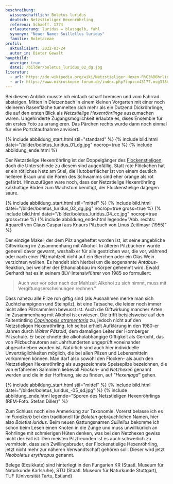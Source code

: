 ```yaml
---
beschreibung:
  wissenschaftlich: Boletus luridus
  deutsch: Netzstieliger Hexenröhrling
  referenz: Schaeff. 1774
  erlaeuterung: luridus = blassgelb, fahl
  synonym: "Neuer Name: Suillellus luridus"
  familie: Boletaceae
profil:
  aktualisiert: 2022-03-24
  autor_in: Dieter Gewalt
hauptbild:
  anzeige: true
  datei: /bilder/boletus_luridus_02_dg.jpg
literatur:
  - url: https://de.wikipedia.org/wiki/Netzstieliger_Hexen-R%C3%B6hrling
  - url: https://www.mikroskopie-forum.de/index.php?topic=43177.msg318484#msg318484
---
```

Bei diesem Anblick musste ich einfach scharf bremsen und vom Fahrrad absteigen. Mitten in Dietzenbach in einem kleinen Vorgarten mit einer noch kleineren Rasenfläche tummelten sich mehr als ein Dutzend Dickröhrlinge, die auf den ersten Blick als *Netzstielige Hexenröhrlinge* auszumachen waren. Ungehinderte Zugangsmöglichkeit erlaubte es, dises Ensemble für ein erstes Foto zu arrangieren. Das Pärchen rechts wurde dann noch einmal für eine Porträtaufnahme anvisiert.

{% include abbildung_start.html stil="standard" %}
{% include bild.html datei="/bilder/boletus_luridus_01_dg.jpg" nocrop=true %}
{% include abbildung_ende.html %}

Der Netzstielige Hexenröhrling ist der Doppelgänger des [Flockenstieligen](/pilze/boletus-erythropus-flockenstieliger-hexenröhrling), doch die Unterschiede zu diesem sind augenfällig. Statt rote Flöckchen hat er ein rötliches Netz am Stiel, die Hutoberflächer ist von einem deutlich helleren Braun und die Poren des Schwamms sind eher orange als rot gefärbt. Hinzuzufügen wäre noch, dass der Netzstielige Hexenröhrling kalkhaltige Böden zum Wachstum benötigt, der Flockenstielige dagegen saure.

{% include abbildung_start.html stil="mittel" %}
{% include bild.html datei="/bilder/boletus_luridus_03_dg.jpg" nocrop=true gross=true %}
{% include bild.html datei="/bilder/boletus_luridus_04_cc.jpg" nocrop=true gross=true %}
{% include abbildung_ende.html legende="Abb. rechts: Aquarell von Claus Caspari aus Knaurs Pilzbuch von Linus Zeitlmayr (1955)" %}

Der einzige Makel, der dem Pilz angeheftet worden ist, ist seine angebliche Giftwirkung im Zusammenhang mit Alkohol. In älteren Pilzbüchern wurde generell davor gewarnt, weshalb er für alle gestrichen war, die vor, während oder nach einer Pilzmahlzeit nicht auf ein Bierchen oder ein Glas Wein verzichten wollten. Es handelt sich hierbei um die sogenannte *Antabus*-Reaktion, bei welcher der Ethanolabbau im Körper gehemmt wird. Ewald Gerhardt hat es in seinem BLV-Intensivführer von 1985 so formuliert:

> Auch wer vor oder nach der Mahlzeit Alkohol zu sich nimmt, muss mit Vergiftungserscheinungen rechnen." 

Dass nahezu alle Pilze roh giftig sind (als Ausnahmen merke man sich Zuchtchampignon und Steinpilz), ist eine Tatsache, die leider noch immer nicht allen Pilzsammlern bewusst ist. Auch die Giftwirkung mancher Arten im Zusammenhang mit Alkohol ist erwiesen. Die trifft beisielsweise auf den Faltentintling *[Coprinopsis atramentaria](/pilze/coprinopsis-atramentaria-faltentintling)* zu, jedoch nicht auf den Netzstieligen Hexenröhrling. Ich selbst erhielt Aufklärung in den 1980-er Jahren durch *Walter Pätzold*, dem damaligen Leiter der Hornberger Pilzschule. Er bezeichnete die alkoholabhängige Giftigkeit als Gerücht, das von Pilzbuchautoren seit Jahrhunderten ungeprüft voneinander abgeschrieben worden ist. Natürlich sind auch hier individuelle Unverträglichkeiten möglich, die bei allen Pilzen und Lebensmitteln vorkommen können. Man darf also sowohl den Flocken- als auch den Netzstieligen Hexenröhrling als ausgezeichnete Speisepilze bezeichnen, die von erfahrenen Sammlern liebevoll *Flocken-* und *Netzhexen* genannt werden und die in der Hoffnung, sie zu finden, auf *"Hexenjagd"* gehen.

{% include abbildung_start.html stil="mittel" %}
{% include bild.html datei="/bilder/boletus_luridus_-05_sd.jpg" %}
{% include abbildung_ende.html legende="Sporen des Netzstieligen Hexenröhrlings (REM-Foto: Stefan Diller)" %}

Zum Schluss noch eine Anmerkung zur Taxonomie. Vorerst belasse ich es im *Fundkorb* bei den traditionell für *Boleten* gebräuchlichen Namen, hier also *Boletus luridus*. Beim neuen Gattungsnamen *Suillellus* bekomme ich schon beim Lesen einen Knoten in die Zunge und muss unwillkürlich an Röhrlinge mit schmierigen Hüten denken, was bei den Netzhexen gewiss nicht der Fall ist. Den meisten Pilzfreunden ist es auch schwerlich zu vermitteln, dass sein Zwillingsbruder, der Flockenstielige Hexenröhrling, jetzt nicht mehr zur näheren Verwandtschaft gehören soll. Dieser wird jetzt *Neoboletus erythropus* genannt.

Belege (Exsikkate) sind hinterlegt in den Fungarien KR (Staatl. Museum für Naturkunde Karlsruhe), STU (Staatl. Museum für Naturkunde Stuttgart), TUF (Universität Tartu, Estland)